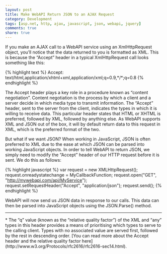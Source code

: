 ```yaml
---
layout: post
title: Make WebAPI Return JSON to an AJAX Request
category: Development
tags: [asp.net, http, ajax, javascript, json, webapi, jquery]
comments: true
share: true
---
```

If you make an AJAX call to a WebAPI service using an XmlHttpRequest object, you’ll notice that the data returned to you is formatted as XML. This is because the “Accept” header in a typical XmlHttpRequest call looks something like this:

{% highlight text %}
Accept: text/html,application/xhtml+xml,application/xml;q=0.9,\*/\*;q=0.8
{% endhighlight %}

The Accept header plays a key role in a procedure known as “content negotiation”. Content negotiation is the process by which a client and a server decide in which media type to transmit information. The “Accept” header, sent to the server from the client, indicates the types in which it is willing to receive data. This particular header states that HTML or XHTML is preferred, followed by XML, followed by anything else. As WebAPI supports XML and JSON out of the box, it will by default return data to this request in XML, which is the preferred format of the two.

But what if we want JSON?
<a id="more"></a><a id="more-172"></a>
When working in JavaScript, JSON is often preferred to XML due to the ease at which JSON can be parsed into working JavaScript objects. In order to tell WebAPI to return JSON, we simply need to modify the “Accept” header of our HTTP request before it is sent. We do this as follows:

{% highlight javascript %}
var request = new XMLHttpRequest();
request.onreadystatechange = MyCallbackFunction;
request.open("GET", "http://mywebapi.com/api/MyService");
request.setRequestHeader("Accept", "application/json");
request.send();
{% endhighlight %}

WebAPI will now send us JSON data in response to our calls. This data can then be parsed into JavaScript objects using the JSON.Parse() method.

<hr />
* The “q” value (known as the “relative quality factor”) of the XML and “any” types in this header provides a means of prioritising which types to serve to the calling client. Types with no associated value are served first, followed by the rest in descending order. [You can read more about the Accept header and the relative quality factor here](http://www.w3.org/Protocols/rfc2616/rfc2616-sec14.html).

